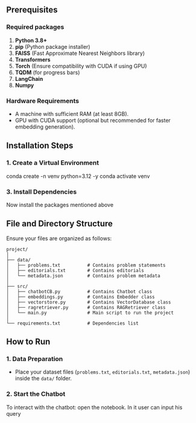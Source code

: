 
## Prerequisites

### Required packages
1. **Python 3.8+**
2. **pip** (Python package installer)
3. **FAISS** (Fast Approximate Nearest Neighbors library)
4. **Transformers**
5. **Torch** (Ensure compatibility with CUDA if using GPU)
6. **TQDM** (for progress bars)
7. **LangChain**
8. **Numpy**

### Hardware Requirements
- A machine with sufficient RAM (at least 8GB).
- GPU with CUDA support (optional but recommended for faster embedding generation).

## Installation Steps


### 1. Create a Virtual Environment

conda create -n venv python=3.12 -y
conda activate venv


### 3. Install Dependencies
Now install the packages mentioned above


## File and Directory Structure
Ensure your files are organized as follows:
```
project/
│
├── data/
│   ├── problems.txt          # Contains problem statements
│   ├── editorials.txt        # Contains editorials
│   └── metadata.json         # Contains problem metadata
│
├── src/
│   ├── chatbotCB.py          # Contains Chatbot class
│   ├── embeddings.py         # Contains Embedder class
│   ├── vectorstore.py        # Contains VectorDatabase class
│   ├── ragretriever.py       # Contains RAGRetriever class
│   └── main.py               # Main script to run the project
│
└── requirements.txt          # Dependencies list
```

## How to Run

### 1. Data Preparation
- Place your dataset files (`problems.txt`, `editorials.txt`, `metadata.json`) inside the `data/` folder.

### 2. Start the Chatbot
To interact with the chatbot:
open the notebook. In it user can input his query